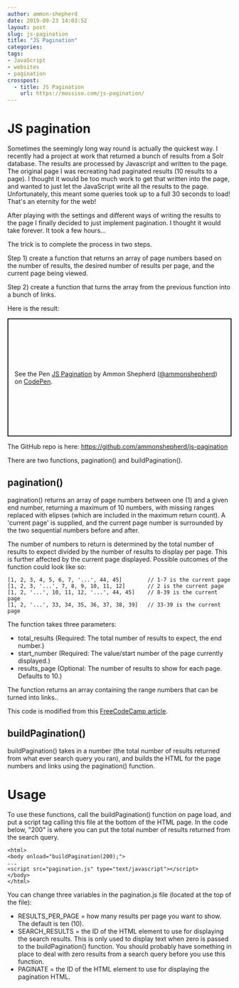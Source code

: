 ```yaml
---
author: ammon-shepherd
date: 2019-09-23 14:03:52
layout: post
slug: js-pagination
title: "JS Pagination"
categories:
tags:
- JavaScript
- websites
- pagination
crosspost:
  - title: JS Pagination
    url: https://mossiso.com/js-pagination/
---
```

# JS pagination

Sometimes the seemingly long way round is actually the quickest way. I recently had a project at work that returned a bunch of results from a Solr database. The results are processed by Javascript and written to the page. The original page I was recreating had paginated results (10 results to a page). I thought it would be too much work to get that written into the page, and wanted to just let the JavaScript write all the results to the page. Unfortunately, this meant some queries took up to a full 30 seconds to load! That's an eternity for the web! 


After playing with the settings and different ways of writing the results to the page I finally decided to just implement pagination. I thought it would take forever. It took a few hours...

The trick is to complete the process in two steps. 

Step 1) create a function that returns an array of page numbers based on  the number of results, the desired number of results per page, and the current page being viewed.

Step 2) create a function that turns the array from the previous function into a bunch of links.

Here is the result:

<p class="codepen" data-height="265" data-theme-id="0" data-default-tab="js,result" data-user="ammonshepherd" data-slug-hash="wvwNzyR" style="height: 265px; box-sizing: border-box; display: flex; align-items: center; justify-content: center; border: 2px solid; margin: 1em 0; padding: 1em;" data-pen-title="JS Pagination">
  <span>See the Pen <a href="https://codepen.io/ammonshepherd/pen/wvwNzyR">
  JS Pagination</a> by Ammon Shepherd (<a href="https://codepen.io/ammonshepherd">@ammonshepherd</a>)
  on <a href="https://codepen.io">CodePen</a>.</span>
</p>
<script async src="https://static.codepen.io/assets/embed/ei.js"></script>

The GitHub repo is here: [https://github.com/ammonshepherd/js-pagination ](https://github.com/ammonshepherd/js-pagination)


There are two functions, pagination() and buildPagination().

## pagination()

pagination() returns an array of page numbers between one (1) and a given end
number, returning a maximum of 10 numbers, with missing ranges replaced with
elipses (which are included in the maximum return count). A 'current page' is
supplied, and the current page number is surrounded by the two sequential
numbers before and after.

The number of numbers to return is determined by the total number of
results to expect divided by the number of results to display per page.  This
is further affected by the current page displayed. Possible outcomes of the
function could look like so:

```
[1, 2, 3, 4, 5, 6, 7, '...', 44, 45]        // 1-7 is the current page
[1, 2, 3, '...', 7, 8, 9, 10, 11, 12]       // 2 is the current page
[1, 2, '...', 10, 11, 12, '...', 44, 45]    // 8-39 is the current page
[1, 2, '...', 33, 34, 35, 36, 37, 38, 39]   // 33-39 is the current page

```

The function takes three parameters:

- total_results (Required: The total number of results to expect, the end number.)
- start_number (Required: The value/start number of the page currently displayed.)
- results_page (Optional: The number of results to show for each page. Defaults to 10.)

The function returns an array containing the range numbers that can be turned
into links..

This code is modified from this [FreeCodeCamp article](https://www.freecodecamp.org/news/https-medium-com-gladchinda-hacks-for-creating-javascript-arrays-a1b80cb372b/). 


## buildPagination() 

buildPagination() takes in a number (the total number of results returned from
what ever search query you ran), and builds the HTML for the page numbers and
links using the pagination() function.


# Usage

To use these functions, call the buildPagination() function on page load, and
put a script tag calling this file at the bottom of the HTML page. In the code
below, "200" is where you can put the total number of results returned from the
search query.

  ```
  <html>
  <body onload="buildPagination(200);">
  ...
  <script src="pagination.js" type="text/javascript"></script>
  </body>
  </html>
  ```

You can change three variables in the pagination.js file (located at the top of
the file):
- RESULTS_PER_PAGE = how many results per page you want to show. The default is
  ten (10).
- SEARCH_RESULTS = the ID of the HTML element to use for displaying the
  search results. This is only used to display text when zero is passed to
  the buildPagination() function. You should probably have something in place
  to deal with zero results from a search query before you use this function.
- PAGINATE = the ID of the HTML element to use for displaying the
  pagination HTML. 

